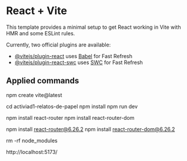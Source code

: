 # React + Vite

This template provides a minimal setup to get React working in Vite with HMR and some ESLint rules.

Currently, two official plugins are available:

- [@vitejs/plugin-react](https://github.com/vitejs/vite-plugin-react/blob/main/packages/plugin-react/README.md) uses [Babel](https://babeljs.io/) for Fast Refresh
- [@vitejs/plugin-react-swc](https://github.com/vitejs/vite-plugin-react-swc) uses [SWC](https://swc.rs/) for Fast Refresh

## Applied commands

npm create vite@latest

cd activiad1-relatos-de-papel
npm install
npm run dev

npm install react-router
npm install react-router-dom

npm install react-router@6.26.2
npm install react-router-dom@6.26.2

rm -rf node_modules

http://localhost:5173/
